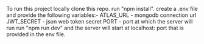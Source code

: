 To run this project locally clone this repo.
run "npm install".
create a .env file and provide the following variables:-
  ATLAS_URL - mongodb connection url
  JWT_SECRET - json web token secret
  PORT - port at which the server will run
run "npm run dev" and the server will start at localhost: port that is provided in the env file.
